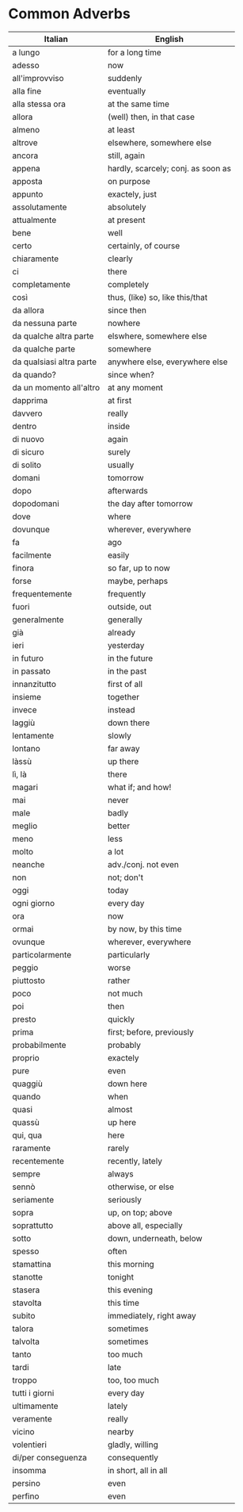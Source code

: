 # Common Adverbs


| Italian                  | English                            |
|--------------------------|------------------------------------|
| a lungo                  | for a long time                    |
| adesso                   | now                                |
| all'improvviso           | suddenly                           |
| alla fine                | eventually                         |
| alla stessa ora          | at the same time                   |
| allora                   | (well) then, in that case          |
| almeno                   | at least                           |
| altrove                  | elsewhere, somewhere else          |
| ancora                   | still, again                       |
| appena                   | hardly, scarcely; conj. as soon as |
| apposta                  | on purpose                         |
| appunto                  | exactely, just                     |
| assolutamente            | absolutely                         |
| attualmente              | at present                         |
| bene                     | well                               |
| certo                    | certainly, of course               |
| chiaramente              | clearly                            |
| ci                       | there                              |
| completamente            | completely                         |
| così                     | thus, (like) so, like this/that    |
| da allora                | since then                         |
| da nessuna parte         | nowhere                            |
| da qualche altra parte   | elswhere, somewhere else           |
| da qualche parte         | somewhere                          |
| da qualsiasi altra parte | anywhere else, everywhere else     |
| da quando?               | since when?                        |
| da un momento all'altro  | at any moment                      |
| dapprima                 | at first                           |
| davvero                  | really                             |
| dentro                   | inside                             |
| di nuovo                 | again                              |
| di sicuro                | surely                             |
| di solito                | usually                            |
| domani                   | tomorrow                           |
| dopo                     | afterwards                         |
| dopodomani               | the day after tomorrow             |
| dove                     | where                              |
| dovunque                 | wherever, everywhere               |
| fa                       | ago                                |
| facilmente               | easily                             |
| finora                   | so far, up to now                  |
| forse                    | maybe, perhaps                     |
| frequentemente           | frequently                         |
| fuori                    | outside, out                       |
| generalmente             | generally                          |
| già                      | already                            |
| ieri                     | yesterday                          |
| in futuro                | in the future                      |
| in passato               | in the past                        |
| innanzitutto             | first of all                       |
| insieme                  | together                           |
| invece                   | instead                            |
| laggiù                   | down there                         |
| lentamente               | slowly                             |
| lontano                  | far away                           |
| làssù                    | up there                           |
| lì, là                   | there                              |
| magari                   | what if; and how!                  |
| mai                      | never                              |
| male                     | badly                              |
| meglio                   | better                             |
| meno                     | less                               |
| molto                    | a lot                              |
| neanche                  | adv./conj. not even                |
| non                      | not; don't                         |
| oggi                     | today                              |
| ogni giorno              | every day                          |
| ora                      | now                                |
| ormai                    | by now, by this time               |
| ovunque                  | wherever, everywhere               |
| particolarmente          | particularly                       |
| peggio                   | worse                              |
| piuttosto                | rather                             |
| poco                     | not much                           |
| poi                      | then                               |
| presto                   | quickly                            |
| prima                    | first; before, previously          |
| probabilmente            | probably                           |
| proprio                  | exactely                           |
| pure                     | even                               |
| quaggiù                  | down here                          |
| quando                   | when                               |
| quasi                    | almost                             |
| quassù                   | up here                            |
| qui, qua                 | here                               |
| raramente                | rarely                             |
| recentemente             | recently, lately                   |
| sempre                   | always                             |
| sennò                    | otherwise, or else                 |
| seriamente               | seriously                          |
| sopra                    | up, on top; above                  |
| soprattutto              | above all, especially              |
| sotto                    | down, underneath, below            |
| spesso                   | often                              |
| stamattina               | this morning                       |
| stanotte                 | tonight                            |
| stasera                  | this evening                       |
| stavolta                 | this time                          |
| subito                   | immediately, right away            |
| talora                   | sometimes                          |
| talvolta                 | sometimes                          |
| tanto                    | too much                           |
| tardi                    | late                               |
| troppo                   | too, too much                      |
| tutti i giorni           | every day                          |
| ultimamente              | lately                             |
| veramente                | really                             |
| vicino                   | nearby                             |
| volentieri               | gladly, willing                    |
| di/per conseguenza       | consequently                       |
| insomma                  | in short, all in all               |
| persino                  | even                               |
| perfino                  | even                               |
